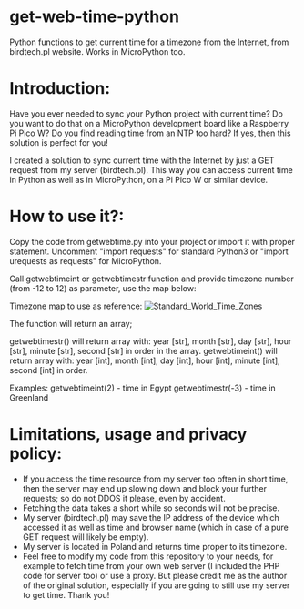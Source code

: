 # get-web-time-python
Python functions to get current time for a timezone from the Internet, from birdtech.pl website. Works in MicroPython too.

# Introduction:
Have you ever needed to sync your Python project with current time? Do you want to do that on a MicroPython development board like a Raspberry Pi Pico W? Do you find reading time from an NTP too hard? If yes, then this solution is perfect for you!

I created a solution to sync current time with the Internet by just a GET request from my server (birdtech.pl). This way you can access current time in Python as well as in MicroPython, on a Pi Pico W or similar device.

# How to use it?:
Copy the code from getwebtime.py into your project or import it with proper statement. Uncomment "import requests" for standard Python3 or "import urequests as requests" for MicroPython.

Call getwebtimeint or getwebtimestr function and provide timezone number (from -12 to 12) as parameter, use the map below:

Timezone map to use as reference:
![Standard_World_Time_Zones](https://github.com/Wojtekb30/get-web-time-python/assets/112283903/11ba9adf-bbfc-4525-b4f1-86f817041fce)

The function will return an array;

getwebtimestr() will return array with: year [str], month [str], day [str], hour [str], minute [str], second [str] in order in the array.
getwebtimeint() will return array with: year [int], month [int], day [int], hour [int], minute [int], second [int] in order.

Examples:
getwebtimeint(2) - time in Egypt
getwebtimestr(-3) - time in Greenland

# Limitations, usage and privacy policy:
- If you access the time resource from my server too often in short time, then the server may end up slowing down and block your further requests; so do not DDOS it please, even by accident.
- Fetching the data takes a short while so seconds will not be precise.
- My server (birdtech.pl) may save the IP address of the device which accessed it as well as time and browser name (which in case of a pure GET request will likely be empty).
- My server is located in Poland and returns time proper to its timezone.
- Feel free to modify my code from this repository to your needs, for example to fetch time from your own web server (I included the PHP code for server too) or use a proxy. But please credit me as the author of the original solution, especially if you are going to still use my server to get time. Thank you!
